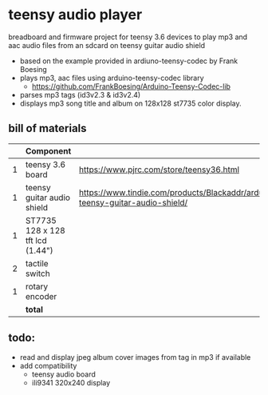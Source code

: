 # teensy audio player
breadboard and firmware project for teensy 3.6 devices to play mp3 and aac audio files from an sdcard on teensy guitar audio shield
* based on the example provided in ardiuno-teensy-codec by Frank Boesing
* plays mp3, aac files using arduino-teensy-codec library 
  * https://github.com/FrankBoesing/Arduino-Teensy-Codec-lib
* parses mp3 tags (id3v2.3 & id3v2.4)
* displays mp3 song title and album on 128x128 st7735 color display.

## bill of materials
| | Component |  |  |
|--|----|----|----|
| 1 | teensy 3.6 board | https://www.pjrc.com/store/teensy36.html | $29 |
| 1 | teensy guitar audio shield |  https://www.tindie.com/products/Blackaddr/arduino-teensy-guitar-audio-shield/ | $69 |
| 1 | ST7735 128 x 128 tft lcd (1.44") | | $5 |
| 2 | tactile switch | | $4 |
| 1 | rotary encoder | | $4 |
|  | **total** | | **$111** |

## todo:
* read and display jpeg album cover images from tag in mp3 if available
* add compatibility
  * teensy audio board
  * ili9341 320x240 display
